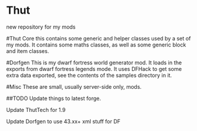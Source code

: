 # Thut
new repository for my mods

#Thut Core
this contains some generic and helper classes used by a set of my mods.  It contains some maths classes, as well as some generic block and item classes.

#Dorfgen
This is my dwarf fortress world generator mod.  It loads in the exports from dwarf fortress legends mode.  It uses DFHack to get some extra data exported, see the contents of the samples directory in it.

#Misc
These are small, usually server-side only, mods.

##TODO
Update things to latest forge.

Update ThutTech for 1.9

Update Dorfgen to use 43.xx+ xml stuff for DF
